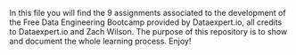 In this file you will find the 9 assignments associated to the development of the Free Data Engineering Bootcamp provided by Dataexpert.io, all credits to Dataexpert.io and Zach Wilson. 
The purpose of this repository is to show and document the whole learning process.
Enjoy!
